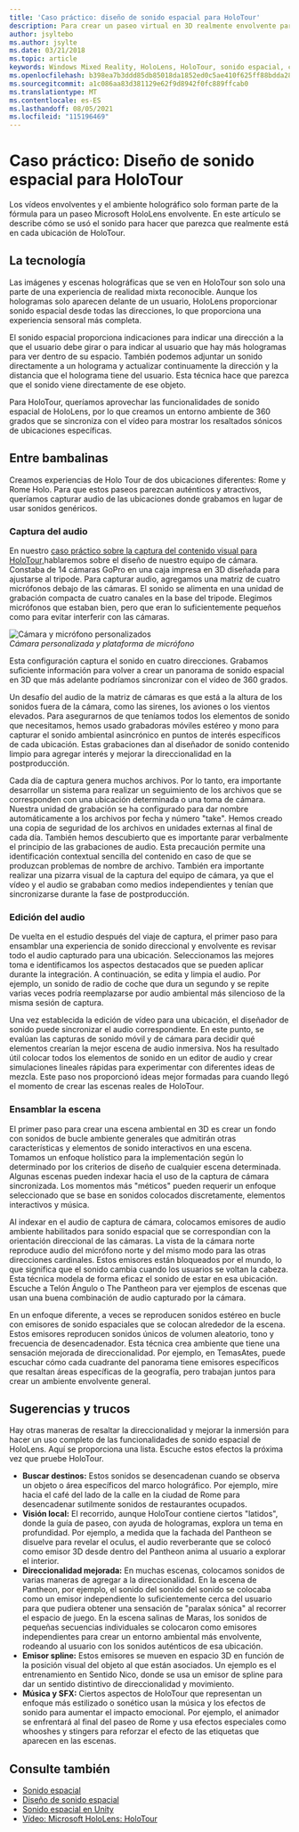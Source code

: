 ```yaml
---
title: 'Caso práctico: diseño de sonido espacial para HoloTour'
description: Para crear un paseo virtual en 3D realmente envolvente para Microsoft HoloLens, los vídeos envolventes y el ambiente holográfico solo forman parte de la fórmula.
author: jsyltebo
ms.author: jsylte
ms.date: 03/21/2018
ms.topic: article
keywords: Windows Mixed Reality, HoloLens, HoloTour, sonido espacial, caso práctico, casco de realidad mixta, casco de realidad mixta de Windows, casco de realidad virtual, casco de realidad virtual, HoloLens, MRTK, Mixed Reality Toolkit, audio
ms.openlocfilehash: b398ea7b3ddd85db85018da1852ed0c5ae410f625ff88bdda286e750a517d260
ms.sourcegitcommit: a1c086aa83d381129e62f9d8942f0fc889ffcab0
ms.translationtype: MT
ms.contentlocale: es-ES
ms.lasthandoff: 08/05/2021
ms.locfileid: "115196469"
---
```

# <a name="case-study-spatial-sound-design-for-holotour"></a>Caso práctico: Diseño de sonido espacial para HoloTour

Los vídeos envolventes y el ambiente holográfico solo forman parte de la fórmula para un paseo Microsoft HoloLens envolvente. En este artículo se describe cómo se usó el sonido para hacer que parezca que realmente está en cada ubicación de HoloTour.

## <a name="the-tech"></a>La tecnología

Las imágenes y escenas holográficas que se ven en HoloTour son solo una parte de una experiencia de realidad mixta reconocible. Aunque los hologramas solo aparecen delante de un [](spatial-sound.md) usuario, HoloLens proporcionar sonido espacial desde todas las direcciones, lo que proporciona una experiencia sensoral más completa.

El sonido espacial proporciona indicaciones para indicar una dirección a la que el usuario debe girar o para indicar al usuario que hay más hologramas para ver dentro de su espacio. También podemos adjuntar un sonido directamente a un holograma y actualizar continuamente la dirección y la distancia que el holograma tiene del usuario. Esta técnica hace que parezca que el sonido viene directamente de ese objeto.

Para HoloTour, queríamos aprovechar las funcionalidades de sonido espacial de HoloLens, por lo que creamos un entorno ambiente de 360 grados que se sincroniza con el vídeo para mostrar los resaltados sónicos de ubicaciones específicas.

## <a name="behind-the-scenes"></a>Entre bambalinas

Creamos experiencias de Holo Tour de dos ubicaciones diferentes: Rome y Rome Holo. Para que estos paseos parezcan auténticos y atractivos, queríamos capturar audio de las ubicaciones donde grabamos en lugar de usar sonidos genéricos.

### <a name="capturing-the-audio"></a>Captura del audio

En nuestro [caso práctico sobre la captura del contenido visual para HoloTour,](../out-of-scope/case-study-capturing-and-creating-content-for-holotour.md)hablaremos sobre el diseño de nuestro equipo de cámara. Constaba de 14 cámaras GoPro en una caja impresa en 3D diseñada para ajustarse al tripode. Para capturar audio, agregamos una matriz de cuatro micrófonos debajo de las cámaras. El sonido se alimenta en una unidad de grabación compacta de cuatro canales en la base del tripode. Elegimos micrófonos que estaban bien, pero que eran lo suficientemente pequeños como para evitar interferir con las cámaras.

![Cámara y micrófono personalizados](images/camera-rig-microphones-300px.png)<br>
*Cámara personalizada y plataforma de micrófono*

Esta configuración captura el sonido en cuatro direcciones. Grabamos suficiente información para volver a crear un panorama de sonido espacial en 3D que más adelante podríamos sincronizar con el vídeo de 360 grados.

Un desafío del audio de la matriz de cámaras es que está a la altura de los sonidos fuera de la cámara, como las sirenes, los aviones o los vientos elevados. Para asegurarnos de que teníamos todos los elementos de sonido que necesitamos, hemos usado grabadoras móviles estéreo y mono para capturar el sonido ambiental asincrónico en puntos de interés específicos de cada ubicación. Estas grabaciones dan al diseñador de sonido contenido limpio para agregar interés y mejorar la direccionalidad en la postproducción.

Cada día de captura genera muchos archivos. Por lo tanto, era importante desarrollar un sistema para realizar un seguimiento de los archivos que se corresponden con una ubicación determinada o una toma de cámara. Nuestra unidad de grabación se ha configurado para dar nombre automáticamente a los archivos por fecha y número "take". Hemos creado una copia de seguridad de los archivos en unidades externas al final de cada día. También hemos descubierto que es importante parar verbalmente el principio de las grabaciones de audio. Esta precaución permite una identificación contextual sencilla del contenido en caso de que se produzcan problemas de nombre de archivo. También era importante realizar una pizarra visual de la captura del equipo de cámara, ya que el vídeo y el audio se grababan como medios independientes y tenían que sincronizarse durante la fase de postproducción.

### <a name="editing-the-audio"></a>Edición del audio

De vuelta en el estudio después del viaje de captura, el primer paso para ensamblar una experiencia de sonido direccional y envolvente es revisar todo el audio capturado para una ubicación. Seleccionamos las mejores toma e identificamos los aspectos destacados que se pueden aplicar durante la integración. A continuación, se edita y limpia el audio. Por ejemplo, un sonido de radio de coche que dura un segundo y se repite varias veces podría reemplazarse por audio ambiental más silencioso de la misma sesión de captura.

Una vez establecida la edición de vídeo para una ubicación, el diseñador de sonido puede sincronizar el audio correspondiente. En este punto, se evalúan las capturas de sonido móvil y de cámara para decidir qué elementos crearían la mejor escena de audio inmersiva. Nos ha resultado útil colocar todos los elementos de sonido en un editor de audio y crear simulaciones lineales rápidas para experimentar con diferentes ideas de mezcla. Este paso nos proporcionó ideas mejor formadas para cuando llegó el momento de crear las escenas reales de HoloTour.

### <a name="assembling-the-scene"></a>Ensamblar la escena

El primer paso para crear una escena ambiental en 3D es crear un fondo con sonidos de bucle ambiente generales que admitirán otras características y elementos de sonido interactivos en una escena. Tomamos un enfoque holístico para la implementación según lo determinado por los criterios de diseño de cualquier escena determinada. Algunas escenas pueden indexar hacia el uso de la captura de cámara sincronizada. Los momentos más "méticos" pueden requerir un enfoque seleccionado que se base en sonidos colocados discretamente, elementos interactivos y música.

Al indexar en el audio de captura de cámara, colocamos emisores de audio ambiente habilitados para sonido espacial que se correspondían con la orientación direccional de las cámaras. La vista de la cámara norte reproduce audio del micrófono norte y del mismo modo para las otras direcciones cardinales. Estos emisores están bloqueados por el mundo, lo que significa que el sonido cambia cuando los usuarios se voltan la cabeza. Esta técnica modela de forma eficaz el sonido de estar en esa ubicación. Escuche a Telón Ángulo o The Pantheon para ver ejemplos de escenas que usan una buena combinación de audio capturado por la cámara.

En un enfoque diferente, a veces se reproducen sonidos estéreo en bucle con emisores de sonido espaciales que se colocan alrededor de la escena. Estos emisores reproducen sonidos únicos de volumen aleatorio, tono y frecuencia de desencadenador. Esta técnica crea ambiente que tiene una sensación mejorada de direccionalidad. Por ejemplo, en TemasAtes, puede escuchar cómo cada cuadrante del panorama tiene emisores específicos que resaltan áreas específicas de la geografía, pero trabajan juntos para crear un ambiente envolvente general.

## <a name="tips-and-tricks"></a>Sugerencias y trucos

Hay otras maneras de resaltar la direccionalidad y mejorar la inmersión para hacer un uso completo de las funcionalidades de sonido espacial de HoloLens. Aquí se proporciona una lista. Escuche estos efectos la próxima vez que pruebe HoloTour.
* **Buscar destinos:** Estos sonidos se desencadenan cuando se observa un objeto o área específicos del marco holográfico. Por ejemplo, mire hacia el café del lado de la calle en la ciudad de Rome para desencadenar sutilmente sonidos de restaurantes ocupados.
* **Visión local:** El recorrido, aunque HoloTour contiene ciertos "latidos", donde la guía de paseo, con ayuda de hologramas, explora un tema en profundidad. Por ejemplo, a medida que la fachada del Pantheon se disuelve para revelar el oculus, el audio reverberante que se colocó como emisor 3D desde dentro del Pantheon anima al usuario a explorar el interior.
* **Direccionalidad mejorada:** En muchas escenas, colocamos sonidos de varias maneras de agregar a la direccionalidad. En la escena de Pantheon, por ejemplo, el sonido del sonido del sonido se colocaba como un emisor independiente lo suficientemente cerca del usuario para que pudiera obtener una sensación de "paralax sónica" al recorrer el espacio de juego. En la escena salinas de Maras, los sonidos de pequeñas secuencias individuales se colocaron como emisores independientes para crear un entorno ambiental más envolvente, rodeando al usuario con los sonidos auténticos de esa ubicación.
* **Emisor spline:** Estos emisores se mueven en espacio 3D en función de la posición visual del objeto al que están asociados. Un ejemplo es el entrenamiento en Sentido Nico, donde se usa un emisor de spline para dar un sentido distintivo de direccionalidad y movimiento.
* **Música y SFX:** Ciertos aspectos de HoloTour que representan un enfoque más estilizado o sonético usan la música y los efectos de sonido para aumentar el impacto emocional. Por ejemplo, el animador se enfrentará al final del paseo de Rome y usa efectos especiales como whooshes y stingers para reforzar el efecto de las etiquetas que aparecen en las escenas.

## <a name="see-also"></a>Consulte también

* [Sonido espacial](spatial-sound.md)
* [Diseño de sonido espacial](spatial-sound-design.md)
* [Sonido espacial en Unity](../develop/unity/spatial-sound-in-unity.md)
* [Vídeo: Microsoft HoloLens: HoloTour](https://www.youtube.com/watch?v=pLd9WPlaMpY)
